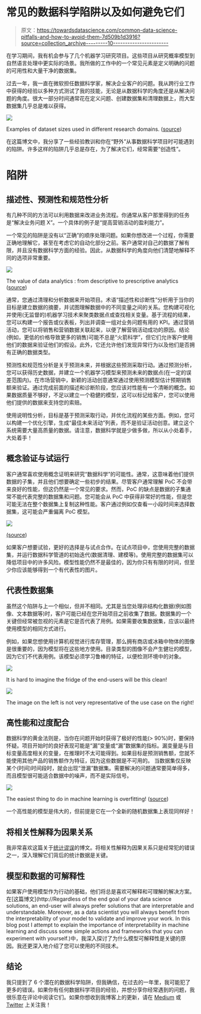 # 常见的数据科学陷阱以及如何避免它们

> 原文：<https://towardsdatascience.com/common-data-science-pitfalls-and-how-to-avoid-them-7d509b1d3916?source=collection_archive---------10----------------------->

在学习期间，我有机会参与了几个机器学习研究项目。这些项目从研究概率模型到自然语言处理中更实际的场景。我所做的工作中的一个常见元素是定义明确的问题的可用性和大量干净的数据集。

过去一年，我一直在微软担任数据科学家，解决企业客户的问题。我从跨行业工作中获得的经验以多种方式测试了我的技能，无论是从数据科学的角度还是从解决问题的角度。很大一部分时间通常花在定义问题、创建数据集和清理数据上，而大型数据集几乎总是难以获得。

![](img/c57e943f90b2b5422354df6b12e55943.png)

Examples of dataset sizes used in different research domains. ([source](https://medium.com/nanonets/nanonets-how-to-use-deep-learning-when-you-have-limited-data-f68c0b512cab))

在这篇博文中，我分享了一些经验教训和你在“野外”从事数据科学项目时可能遇到的陷阱。许多这样的陷阱几乎总是存在，为了解决它们，经常需要“创造性”。

# 陷阱

## 描述性、预测性和规范性分析

有几种不同的方法可以利用数据来改进业务流程。你通常从客户那里得到的任务是“解决业务问题 X”。一个具体的例子是“提高营销活动的盈利能力”。

一个常见的陷阱是没有以“正确”的顺序处理问题。如果你想改进一个过程，你需要正确地理解它，甚至在考虑它的自动化部分之前。客户通常对自己的数据了解有限，并且没有数据科学方面的经验。因此，从数据科学的角度向他们清楚地解释不同的选项非常重要。

![](img/ba5a3ce2537b7a46f3aac2d00189f5c3.png)

The value of data analytics : from descriptive to prescriptive analytics ([source](https://www.pinterest.com/pin/569635052846891050/))

通常，您通过清理和分析数据来开始项目。术语“描述性和诊断性”分析用于当你的目标是建立数据的摘要，并试图理解数据中的不同变量之间的关系。您构建可视化并使用(无监督的)机器学习技术来聚类数据点或查找相关变量。基于流程的结果，您可以构建一个报告或仪表板，列出并调查一组对业务问题有用的 KPI。通过营销活动，您可以将销售和营销数据关联起来，以便了解营销活动成功的原因。结论(例如，更低的价格导致更多的销售)可能不总是“火箭科学”，但它们允许客户使用他们的数据来验证他们的假设。此外，它还允许他们发现异常行为以及他们是否拥有正确的数据类型。

预测性和规范性分析是关于预测未来，并根据这些预测采取行动。通过预测分析，您可以获得历史数据，并建立一个机器学习模型来预测未来的数据点(在一定的误差范围内)。在市场营销中，新颖的活动创意通常通过使用预测模型估计预期销售额来验证。通过完成前面的描述和诊断阶段，您应该对性能有一个清晰的概念。如果数据质量不够好，不足以建立一个稳健的模型，这可以标记给客户，您可以使用他们提供的数据来支持您的索赔。

使用说明性分析，目标是基于预测采取行动，并优化流程的某些方面。例如，您可以构建一个优化引擎，生成“最佳未来活动”列表，而不是验证活动创意。建立这个系统需要大量高质量的数据。请注意，数据科学就是少做多做，所以从小处着手，大处着手！

## 概念验证与试运行

客户通常喜欢使用概念证明来研究“数据科学”的可能性。通常，这意味着他们提供数据的子集，并且他们想要确定一些初步的结果。尽管客户通常理解 PoC 不会带来良好的性能，但这仍然是一个常见的要求。然而，PoC 的缺点是数据的子集通常不能代表完整的数据集和问题。您可能会从 PoC 中获得非常好的性能，但是您可能无法在整个数据集上复制这种性能。客户通过例如仅查看一小段时间来选择数据集，这可能会严重偏离 PoC 模型。

![](img/3ef837a1599ec0c7eeaa0952deab18c2.png)

[(source](https://bitsapphire.com/proof-of-concept/))

如果客户想要试验，更好的选择是与试点合作。在试点项目中，您使用完整的数据集，并运行数据科学管道的初始迭代(数据清理、建模等)。使用完整的数据集可以降低项目中的许多风险。模型性能仍然不是最佳的，因为你只有有限的时间，但至少你应该能够得到一个有代表性的图片。

## 代表性数据集

虽然这个陷阱与上一个相似，但并不相同。尤其是当您处理非结构化数据(例如图像、文本数据等)时，客户可能已经在您开始项目之前收集了数据。数据集的一个关键但经常被忽视的元素是它是否代表了用例。如果需要收集数据集，应该以最终使用模型的相同方式进行。

例如，如果您想使用计算机视觉进行库存管理，那么拥有商店或冰箱中物体的图像是很重要的，因为模型将在这些地方使用。目录类型的图像不会产生健壮的模型，因为它们不代表用例。该模型必须学习鲁棒的特征，以便检测环境中的对象。

![](img/0356fc8f718e9b6b0d2d435e4d05dd5e.png)

It is hard to imagine the fridge of the end-users will be this clean!

![](img/b83cfd8873abb44dc1f05082c32586a2.png)

The image on the left is not very representative of the use case on the right!

## 高性能和过度配合

数据科学的黄金法则是，当你在问题开始时获得了极好的性能(> 90%)时，要保持怀疑。项目开始时的良好表现可能是“漏”变量或“漏”数据集的指标。漏变量是与目标变量高度相关的变量，在推理时不太可能得到。如果目标是预测销售额，您就不能使用其他产品的销售额作为特征，因为这些数据是不可用的。
当数据集仅反映某个(时间)时间段时，就会出现“泄漏”数据集。需要解决的问题通常要简单得多，而且模型很可能适合数据中的噪声，而不是实际信号。

![](img/bb063c987a96f387e8ec693e37878872.png)

The easiest thing to do in machine learning is overfitting! ([source](https://en.wikipedia.org/wiki/Overfitting))

一个高性能的模型是伟大的，但前提是它在一个全新的随机数据集上表现同样好！

## 将相关性解释为因果关系

我非常喜欢这篇关于[统计谬误](https://www.geckoboard.com/learn/data-literacy/statistical-fallacies/)的博文。将相关性解释为因果关系只是经常犯的错误之一，深入理解它们背后的统计数据是关键。

## 模型和数据的可解释性

如果客户使用模型作为行动的基础，他们将总是喜欢可解释和可理解的解决方案。在[这篇博文](http://Regardless of the end goal of your data science solutions, an end-user will always prefer solutions that are interpretable and understandable. Moreover, as a data scientist you will always benefit from the interpretability of your model to validate and improve your work. In this blog post I attempt to explain the importance of interpretability in machine learning and discuss some simple actions and frameworks that you can experiment with yourself.)中，我深入探讨了为什么模型可解释性是关键的原因。我还更深入地介绍了您可以使用的不同技术。

## 结论

我只提到了 6 个潜在的数据科学陷阱，但我确信，在过去的一年里，我可能犯了更多的错误。如果你有任何数据科学项目的经验，并想分享你经常遇到的问题，我很乐意在评论中阅读它们。如果你想收到我博客上的更新，请在 [Medium](https://medium.com/@lars.hulstaert) 或 [Twitter](https://twitter.com/LarsHulstaert) 上关注我！